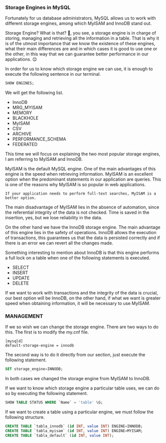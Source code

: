 ### Storage Engines in MySQL
Fortunately for us database administrators, MySQL allows us to work with different storage engines, among which MyISAM and InnoDB stand out.

Storage Engine? What is that? 🤔, you see, a storage engine is in charge of storing, managing and retrieving all the information in a table. That is why it is of the utmost importance that we know the existence of these engines, what their main differences are and in which cases it is good to use one or the other, in this way that we can guarantee better performance in our applications. 😉

In order for us to know which storage engine we can use, it is enough to execute the following sentence in our terminal.

```sql
SHOW ENGINES;
```

We will get the following list.

* InnoDB
* MRG_MYISAM
* MEMORY
* BLACKHOLE
* MyISAM
* CSV
* ARCHIVE
* PERFORMANCE_SCHEMA
* FEDERATED

This time we will focus on explaining the two most popular storage engines, I am referring to MyISAM and InnoDB.

MyISAM is the default MySQL engine. One of the main advantages of this engine is the speed when retrieving information. MyISAM is an excellent option when the predominant statements in our application are queries. This is one of the reasons why MyISAM is so popular in web applications.

```
If your application needs to perform full-text searches, MyISAM is a better option.
```

The main disadvantage of MyISAM lies in the absence of automation, since the referential integrity of the data is not checked. Time is saved in the insertion, yes, but we lose reliability in the data.

On the other hand we have the InnoDB storage engine. The main advantage of this engine lies in the safety of operations. InnoDB allows the execution of transactions, this guarantees us that the data is persisted correctly and if there is an error we can revert all the changes made.

Something interesting to mention about InnoDB is that this engine performs a full lock on a table when one of the following statements is executed.

* SELECT
* INSERT
* UPDATE
* DELETE

If we want to work with transactions and the integrity of the data is crucial, our best option will be InnoDB, on the other hand, if what we want is greater speed when obtaining information, it will be necessary to use MyISAM.

### MANAGEMENT
If we so wish we can change the storage engine. There are two ways to do this. The first is to modify the my.cnf file.

```
[mysqld]
default-storage-engine = innodb
```

The second way is to do it directly from our section, just execute the following statement.

```sql
SET storage_engine=INNODB;
```

In both cases we changed the storage engine from MyISAM to InnoDB.

If we want to know which storage engine a particular table uses, we can do so by executing the following statement.

```sql
SHOW TABLE STATUS WHERE `Name` = 'table' \G;
```

If we want to create a table using a particular engine, we must follow the following structure.

```sql
CREATE TABLE `tabla_innodb` (id INT, value INT) ENGINE=INNODB;
CREATE TABLE `tabla_myisam` (id INT, value INT) ENGINE=MYISAM;
CREATE TABLE `tabla_default` (id INT, value INT);
```
